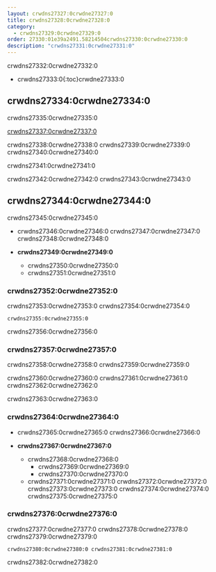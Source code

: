 ```yaml
---
layout: crwdns27327:0crwdne27327:0
title: crwdns27328:0crwdne27328:0
category:
  - crwdns27329:0crwdne27329:0
order: 27330:01e39a2491.58214504crwdns27330:0crwdne27330:0
description: "crwdns27331:0crwdne27331:0"
---
```

crwdns27332:0crwdne27332:0

- crwdns27333:0{:toc}crwdne27333:0

## crwdns27334:0crwdne27334:0

crwdns27335:0crwdne27335:0

[crwdns27337:0crwdne27337:0](crwdns27336:0crwdne27336:0)

crwdns27338:0crwdne27338:0 crwdns27339:0crwdne27339:0 crwdns27340:0crwdne27340:0

crwdns27341:0crwdne27341:0

crwdns27342:0crwdne27342:0 crwdns27343:0crwdne27343:0

## crwdns27344:0crwdne27344:0

crwdns27345:0crwdne27345:0

- crwdns27346:0crwdne27346:0 crwdns27347:0crwdne27347:0 crwdns27348:0crwdne27348:0

- **crwdns27349:0crwdne27349:0**
  
  - crwdns27350:0crwdne27350:0
  - crwdns27351:0crwdne27351:0

### crwdns27352:0crwdne27352:0

crwdns27353:0crwdne27353:0 crwdns27354:0crwdne27354:0

    crwdns27355:0crwdne27355:0
    

crwdns27356:0crwdne27356:0

### crwdns27357:0crwdne27357:0

crwdns27358:0crwdne27358:0 crwdns27359:0crwdne27359:0

crwdns27360:0crwdne27360:0 crwdns27361:0crwdne27361:0 crwdns27362:0crwdne27362:0

crwdns27363:0crwdne27363:0

### crwdns27364:0crwdne27364:0

- crwdns27365:0crwdne27365:0 crwdns27366:0crwdne27366:0

- **crwdns27367:0crwdne27367:0**
  
  - crwdns27368:0crwdne27368:0  
    - crwdns27369:0crwdne27369:0
    - crwdns27370:0crwdne27370:0
  - crwdns27371:0crwdne27371:0 crwdns27372:0crwdne27372:0 crwdns27373:0crwdne27373:0 crwdns27374:0crwdne27374:0 crwdns27375:0crwdne27375:0

### crwdns27376:0crwdne27376:0

crwdns27377:0crwdne27377:0 crwdns27378:0crwdne27378:0 crwdns27379:0crwdne27379:0

    crwdns27380:0crwdne27380:0 crwdns27381:0crwdne27381:0
    
    
    

crwdns27382:0crwdne27382:0